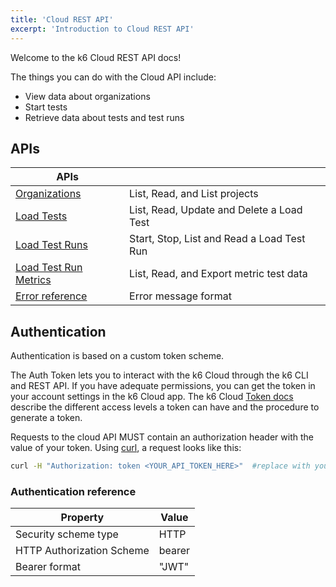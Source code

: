 ```yaml
---
title: 'Cloud REST API'
excerpt: 'Introduction to Cloud REST API'
---
```


Welcome to the k6 Cloud REST API docs!

The things you can do with the Cloud API include:
- View data about organizations
- Start tests
- Retrieve data about tests and test runs

## APIs

| APIs                  |   |
|---------------------------|--------|
| [Organizations](/cloud/cloud-reference/cloud-rest-api/organizations/)      | List, Read, and List projects   |
| [Load Tests](/cloud/cloud-reference/cloud-rest-api/tests/)      | List, Read, Update and Delete a Load Test |
| [Load Test Runs](/cloud/cloud-reference/cloud-rest-api/test-runs/)      | Start, Stop, List and Read a Load Test Run   |
| [Load Test Run Metrics](/cloud/cloud-reference/cloud-rest-api/test-run-metrics/)      | List, Read, and Export metric test data   |
| [Error reference](/cloud/cloud-reference/cloud-rest-api/error-reference/)      | Error message format    |

## Authentication

Authentication is based on a custom token scheme.

The Auth Token lets you to interact with the k6 Cloud through the k6 CLI and REST API.
If you have adequate permissions, you can get the token in your account settings in the k6 Cloud app.
The k6 Cloud [Token docs](https://k6.io/docs/cloud/integrations/token) describe the different access levels a token can have and the procedure to generate a token.

Requests to the cloud API MUST contain an authorization header with the value of your token.
Using [curl](https://curl.se/), a request looks like this:

```bash
curl -H "Authorization: token <YOUR_API_TOKEN_HERE>"  #replace with your token
```

### Authentication reference

| Property                  | Value  |
|---------------------------|--------|
| Security scheme type      | HTTP   |
| HTTP Authorization Scheme | bearer |
| Bearer format             | "JWT"  |
